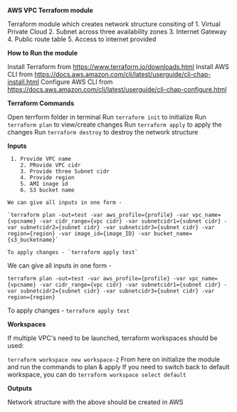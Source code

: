 **AWS VPC Terraform module**

Terraform module which creates network structure consiting of
    1. Virtual Private Cloud
    2. Subnet across three availability zones
    3. Internet Gateway
    4. Public route table
    5. Access to internet provided

**How to Run the module**

Install Terraform from https://www.terraform.io/downloads.html
Install AWS CLI from https://docs.aws.amazon.com/cli/latest/userguide/cli-chap-install.html
Configure AWS CLI from https://docs.aws.amazon.com/cli/latest/userguide/cli-chap-configure.html

**Terraform Commands**

Open terrform folder in terminal
Run `terraform init` to initialize
Run `terraform plan` to view/create changes
Run `terraform apply` to apply the changes
Run `terraform destroy` to destroy the network structure

**Inputs**

     1. Provide VPC name
        2. PRovide VPC cidr
        3. Provide three Subnet cidr
        4. Provide region
        5. AMI inage id
        6. S3 bucket name
    
    We can give all inputs in one form - 
    
    `terraform plan -out=test -var aws_profile={profile} -var vpc_name={vpcname} -var cidr_range={vpc cidr} -var subnetcidr1={subnet cidr} -var subnetcidr2={subnet cidr} -var subnetcidr3={subnet cidr} -var region={region} -var image_id={image_ID} -var bucket_name={s3_bucketname}`
    
    To apply changes - `terraform apply test`

We can give all inputs in one form - 

`terraform plan -out=test -var aws_profile={profile} -var vpc_name={vpcname} -var cidr_range={vpc cidr} -var subnetcidr1={subnet cidr} -var subnetcidr2={subnet cidr} -var subnetcidr3={subnet cidr} -var region={region}`

To apply changes - `terraform apply test`

**Workspaces**

If multiple VPC's need to be launched, terraform workspaces should be used:

`terraform workspace new workspace-2`
From here on initialize the module and run the commands to plan & apply
If you need to switch back to default workspace, you can do `terraform workspace select default`

**Outputs**

Network structure with the above should be created in AWS
